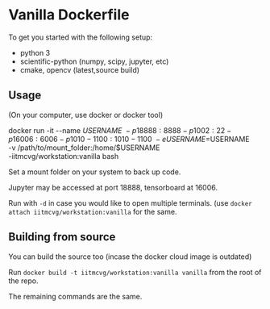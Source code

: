 # Vanilla Dockerfile

To get you started with the following setup:

* python 3
* scientific-python (numpy, scipy, jupyter, etc)
* cmake, opencv (latest,source build)

## Usage

(On your computer, use docker or docker tool)

docker run -it  --name $USERNAME \
-p 18888:8888 -p 1002:22 -p 16006:6006 -p 1010-1100:1010-1100 \
-e USERNAME=$USERNAME \
-v /path/to/mount_folder:/home/$USERNAME \
-iitmcvg/workstation:vanilla bash

Set a mount folder on your system to back up code.

Jupyter may be accessed at port 18888, tensorboard at 16006.

Run with `-d` in case you would like to open multiple terminals. (use `docker attach iitmcvg/workstation:vanilla` for the same.

## Building from source

You can build the source too (incase the docker cloud image is outdated)

Run `docker build -t iitmcvg/workstation:vanilla vanilla` from the root of the repo.

The remaining commands are the same. 
